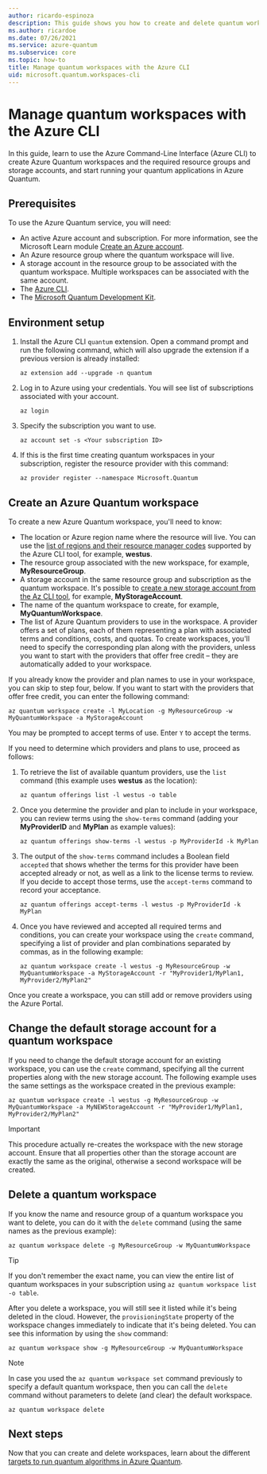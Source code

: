 ```yaml
---
author: ricardo-espinoza
description: This guide shows you how to create and delete quantum workspaces using the Azure command-line tool.
ms.author: ricardoe
ms.date: 07/26/2021
ms.service: azure-quantum
ms.subservice: core
ms.topic: how-to
title: Manage quantum workspaces with the Azure CLI
uid: microsoft.quantum.workspaces-cli
---
```


# Manage quantum workspaces with the Azure CLI

In this guide, learn to use the Azure Command-Line Interface (Azure CLI) to create Azure Quantum workspaces and the required resource groups and storage accounts, and start running your quantum applications in Azure Quantum.

## Prerequisites

To use the Azure Quantum service, you will need:

- An active Azure account and subscription. For more information, see the Microsoft Learn module [Create an Azure account](/learn/modules/create-an-azure-account/).
- An Azure resource group where the quantum workspace will live.
- A storage account in the resource group to be associated with the quantum workspace. Multiple workspaces can be associated with the same account.
- The [Azure CLI](/cli/azure/install-azure-cli).
- The [Microsoft Quantum Development Kit](xref:microsoft.quantum.install-qdk.overview).

## Environment setup

1. Install the Azure CLI `quantum` extension. Open a command prompt and run the following command, which will also upgrade the extension if a previous version is already installed:

    ```azurecli
    az extension add --upgrade -n quantum
    ```

1. Log in to Azure using your credentials. You will see list of subscriptions associated with your account.

   ```azurecli
   az login
   ```

1. Specify the subscription you want to use.

   ```azurecli
   az account set -s <Your subscription ID>
   ```

1. If this is the first time creating quantum workspaces in your subscription, register the resource provider with this command:

   ```azurecli
   az provider register --namespace Microsoft.Quantum
   ```


## Create an Azure Quantum workspace

To create a new Azure Quantum workspace, you'll need to know:

- The location or Azure region name where the resource will live. You can use the [list of regions and their resource manager codes](https://github.com/Azure/azure-extensions-cli#regions) supported by the Azure CLI tool, for example, **westus**.
- The resource group associated with the new workspace, for example, **MyResourceGroup**.
- A storage account in the same resource group and subscription as the quantum workspace. It's possible to [create a new storage account from the Az CLI tool](/cli/azure/storage/account#az_storage_account_create), for example, **MyStorageAccount**.
- The name of the quantum workspace to create, for example, **MyQuantumWorkspace**.
- The list of Azure Quantum providers to use in the workspace. A provider offers a set of plans, each of them representing a plan with associated terms and conditions, costs, and quotas. To create workspaces, you'll need to specify the corresponding plan along with the providers, unless you want to start with the providers that offer free credit – they are automatically added to your workspace.

If you already know the provider and plan names to use in your workspace, you can skip to step four, below. If you want to start with the providers that offer free credit, you can enter the following command:

   ```azurecli
   az quantum workspace create -l MyLocation -g MyResourceGroup -w MyQuantumWorkspace -a MyStorageAccount
   ```
You may be prompted to accept terms of use.  Enter `Y` to accept the terms.
 
If you need to determine which providers and plans to use, proceed as follows:

1. To retrieve the list of available quantum providers, use the `list` command (this example uses **westus** as the location):

   ```azurecli
   az quantum offerings list -l westus -o table
   ```

1. Once you determine the provider and plan to include in your workspace, you can review terms using the `show-terms` command (adding your **MyProviderID** and **MyPlan** as example values):

   ```azurecli
   az quantum offerings show-terms -l westus -p MyProviderId -k MyPlan
   ```

1. The output of the `show-terms` command includes a Boolean field `accepted` that shows whether the terms for this provider have been accepted already or not, as well as a link to the license terms to review. If you decide to accept those terms, use the `accept-terms` command to record your acceptance.

   ```azurecli
   az quantum offerings accept-terms -l westus -p MyProviderId -k MyPlan
   ```

1. Once you have reviewed and accepted all required terms and conditions, you can create your workspace using the `create` command, specifying a list of provider and plan combinations separated by commas, as in the following example:

   ```azurecli
   az quantum workspace create -l westus -g MyResourceGroup -w MyQuantumWorkspace -a MyStorageAccount -r "MyProvider1/MyPlan1, MyProvider2/MyPlan2"
   ```

Once you create a workspace, you can still add or remove providers using the Azure Portal.

## Change the default storage account for a quantum workspace

If you need to change the default storage account for an existing workspace, you can use the `create` command, specifying all the current properties along with the new storage account. The following example uses the same settings as the workspace created in the previous example:

   ```azurecli
   az quantum workspace create -l westus -g MyResourceGroup -w MyQuantumWorkspace -a MyNEWStorageAccount -r "MyProvider1/MyPlan1, MyProvider2/MyPlan2"
   ```

> [!IMPORTANT]
> This procedure actually re-creates the workspace with the new storage account. Ensure that all properties other than the storage account are exactly the same as the original, otherwise a second workspace will be created.

## Delete a quantum workspace

If you know the name and resource group of a quantum workspace you want to delete, you can do it with the `delete` command (using the same names as the previous example):

   ```azurecli
   az quantum workspace delete -g MyResourceGroup -w MyQuantumWorkspace
   ```

> [!TIP]
> If you don't remember the exact name, you can view the entire list of quantum workspaces in your subscription using  `az quantum workspace list -o table`.

After you delete a workspace, you will still see it listed while it's being deleted in the cloud. However, the `provisioningState` property of the workspace changes immediately to indicate that it's being deleted. You can see this information by using the `show` command:

   ```azurecli
   az quantum workspace show -g MyResourceGroup -w MyQuantumWorkspace
   ```

> [!NOTE]
> In case you used the `az quantum workspace set` command previously to specify a default quantum workspace, then you can call the `delete` command without parameters to delete (and clear) the default workspace.

   ```azurecli
   az quantum workspace delete
   ```

## Next steps

Now that you can create and delete workspaces, learn about the different [targets to run quantum algorithms in Azure Quantum](xref:microsoft.quantum.reference.qio-target-list).
